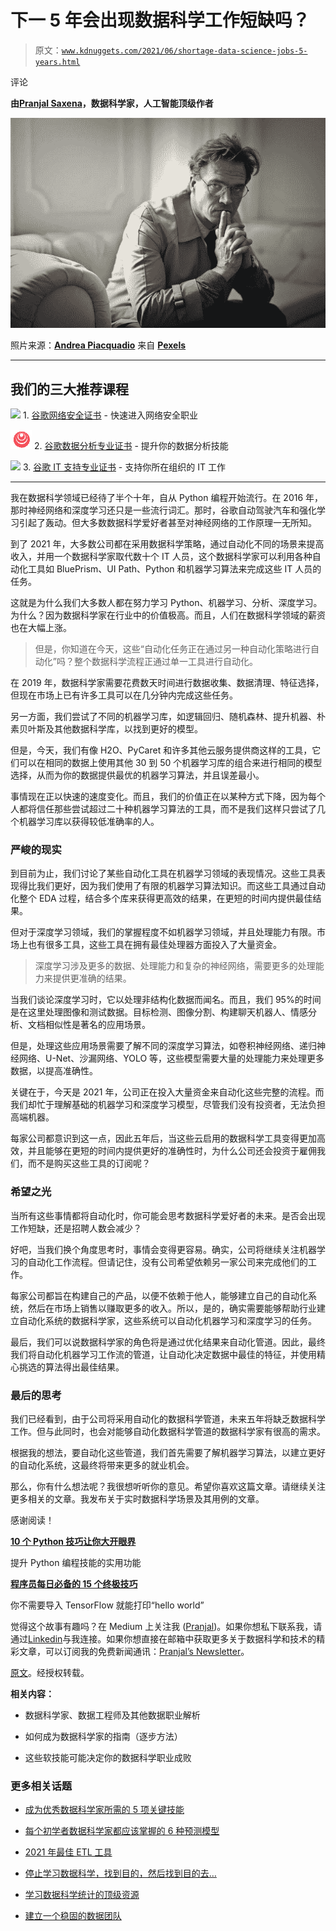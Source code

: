 # 下一 5 年会出现数据科学工作短缺吗？

> 原文：[`www.kdnuggets.com/2021/06/shortage-data-science-jobs-5-years.html`](https://www.kdnuggets.com/2021/06/shortage-data-science-jobs-5-years.html)

评论

**由[Pranjal Saxena](https://www.linkedin.com/in/pranjalai/)，数据科学家，人工智能顶级作者**

![](img/358be3ffb0dd794b1f784e8daecfbb4b.png)

照片来源：[**Andrea Piacquadio**](https://www.pexels.com/@olly?utm_content=attributionCopyText&utm_medium=referral&utm_source=pexels) 来自 [**Pexels**](https://www.pexels.com/photo/man-in-brown-jacket-sitting-on-couch-3771788/?utm_content=attributionCopyText&utm_medium=referral&utm_source=pexels)

* * *

## 我们的三大推荐课程

![](img/0244c01ba9267c002ef39d4907e0b8fb.png) 1\. [谷歌网络安全证书](https://www.kdnuggets.com/google-cybersecurity) - 快速进入网络安全职业

![](img/e225c49c3c91745821c8c0368bf04711.png) 2\. [谷歌数据分析专业证书](https://www.kdnuggets.com/google-data-analytics) - 提升你的数据分析技能

![](img/0244c01ba9267c002ef39d4907e0b8fb.png) 3\. [谷歌 IT 支持专业证书](https://www.kdnuggets.com/google-itsupport) - 支持你所在组织的 IT 工作

* * *

我在数据科学领域已经待了半个十年，自从 Python 编程开始流行。在 2016 年，那时神经网络和深度学习还只是一些流行词汇。那时，谷歌自动驾驶汽车和强化学习引起了轰动。但大多数数据科学爱好者甚至对神经网络的工作原理一无所知。

到了 2021 年，大多数公司都在采用数据科学策略，通过自动化不同的场景来提高收入，并用一个数据科学家取代数十个 IT 人员，这个数据科学家可以利用各种自动化工具如 BluePrism、UI Path、Python 和机器学习算法来完成这些 IT 人员的任务。

这就是为什么我们大多数人都在努力学习 Python、机器学习、分析、深度学习。为什么？因为数据科学家在行业中的价值极高。而且，人们在数据科学领域的薪资也在大幅上涨。

> 但是，你知道在今天，这些“自动化任务正在通过另一种自动化策略进行自动化”吗？整个数据科学流程正通过单一工具进行自动化。

在 2019 年，数据科学家需要花费数天时间进行数据收集、数据清理、特征选择，但现在市场上已有许多工具可以在几分钟内完成这些任务。

另一方面，我们尝试了不同的机器学习库，如逻辑回归、随机森林、提升机器、朴素贝叶斯及其他数据科学库，以找到更好的模型。

但是，今天，我们有像 H2O、PyCaret 和许多其他云服务提供商这样的工具，它们可以在相同的数据上使用其他 30 到 50 个机器学习库的组合来进行相同的模型选择，从而为你的数据提供最优的机器学习算法，并且误差最小。

事情现在正以快速的速度变化。而且，我们的价值正在以某种方式下降，因为每个人都将信任那些尝试超过二十种机器学习算法的工具，而不是我们这样只尝试了几个机器学习库以获得较低准确率的人。

### 严峻的现实

到目前为止，我们讨论了某些自动化工具在机器学习领域的表现情况。这些工具表现得比我们更好，因为我们使用了有限的机器学习算法知识。而这些工具通过自动化整个 EDA 过程，结合多个库来获得更高效的结果，在更短的时间内提供最佳结果。

但对于深度学习领域，我们的掌握程度不如机器学习领域，并且处理能力有限。市场上也有很多工具，这些工具在拥有最佳处理器方面投入了大量资金。

> 深度学习涉及更多的数据、处理能力和复杂的神经网络，需要更多的处理能力来提供更准确的结果。

当我们谈论深度学习时，它以处理非结构化数据而闻名。而且，我们 95%的时间是在这里处理图像和测试数据。目标检测、图像分割、构建聊天机器人、情感分析、文档相似性是著名的应用场景。

但是，处理这些应用场景需要了解不同的深度学习算法，如卷积神经网络、递归神经网络、U-Net、沙漏网络、YOLO 等，这些模型需要大量的处理能力来处理更多数据，以提高准确性。

关键在于，今天是 2021 年，公司正在投入大量资金来自动化这些完整的流程。而我们却忙于理解基础的机器学习和深度学习模型，尽管我们没有投资者，无法负担高端机器。

每家公司都意识到这一点，因此五年后，当这些云启用的数据科学工具变得更加高效，并且能够在更短的时间内提供更好的准确性时，为什么公司还会投资于雇佣我们，而不是购买这些工具的订阅呢？

### 希望之光

当所有这些事情都将自动化时，你可能会思考数据科学爱好者的未来。是否会出现工作短缺，还是招聘人数会减少？

好吧，当我们换个角度思考时，事情会变得更容易。确实，公司将继续关注机器学习的自动化工作流程。但请记住，没有公司希望依赖另一家公司来完成他们的工作。

每家公司都旨在构建自己的产品，以便不依赖于他人，能够建立自己的自动化系统，然后在市场上销售以赚取更多的收入。所以，是的，确实需要能够帮助行业建立自动化系统的数据科学家，这些系统可以自动化机器学习和深度学习的任务。

最后，我们可以说数据科学家的角色将是通过优化结果来自动化管道。因此，最终我们将自动化机器学习工作流的管道，让自动化决定数据中最佳的特征，并使用精心挑选的算法得出最佳结果。

### 最后的思考

我们已经看到，由于公司将采用自动化的数据科学管道，未来五年将缺乏数据科学工作。但与此同时，也会对能够自动化数据科学管道的数据科学家有很高的需求。

根据我的想法，要自动化这些管道，我们首先需要了解机器学习算法，以建立更好的自动化系统，这最终将带来更多的就业机会。

那么，你有什么想法呢？我很想听听你的意见。希望你喜欢这篇文章。请继续关注更多相关的文章。我发布关于实时数据科学场景及其用例的文章。

感谢阅读！

[**10 个 Python 技巧让你大开眼界**](https://betterprogramming.pub/10-python-tricks-that-will-wow-you-de450921d96a)

提升 Python 编程技能的实用功能

[**程序员每日必备的 15 个终极技巧**](https://levelup.gitconnected.com/six-ultimate-daily-hacks-for-every-programmer-60f5f10feae)

你不需要导入 TensorFlow 就能打印“hello world”

觉得这个故事有趣吗？在 Medium 上关注我 ([Pranjal](https://pranjalai.medium.com/))。如果你想私下联系我，请通过[Linkedin](https://www.linkedin.com/in/pranjalai/)与我连接。如果你想直接在邮箱中获取更多关于数据科学和技术的精彩文章，可以订阅我的免费新闻通讯：[Pranjal’s Newsletter](https://mailchi.mp/4d33914bb328/pranjals-newsletter)。

[原文](https://towardsdatascience.com/there-will-be-a-shortage-of-data-science-jobs-in-the-next-5-years-9f783737ed23)。经授权转载。

**相关内容：**

+   数据科学家、数据工程师及其他数据职业解析

+   如何成为数据科学家的指南（逐步方法）

+   这些软技能可能决定你的数据科学职业成败

### 更多相关话题

+   [成为优秀数据科学家所需的 5 项关键技能](https://www.kdnuggets.com/2021/12/5-key-skills-needed-become-great-data-scientist.html)

+   [每个初学者数据科学家都应该掌握的 6 种预测模型](https://www.kdnuggets.com/2021/12/6-predictive-models-every-beginner-data-scientist-master.html)

+   [2021 年最佳 ETL 工具](https://www.kdnuggets.com/2021/12/mozart-best-etl-tools-2021.html)

+   [停止学习数据科学，找到目的，然后找到目的去…](https://www.kdnuggets.com/2021/12/stop-learning-data-science-find-purpose.html)

+   [学习数据科学统计的顶级资源](https://www.kdnuggets.com/2021/12/springboard-top-resources-learn-data-science-statistics.html)

+   [建立一个稳固的数据团队](https://www.kdnuggets.com/2021/12/build-solid-data-team.html)
